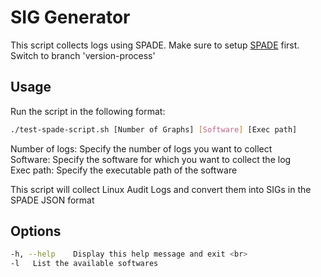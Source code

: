 # SIG Generator

This script collects logs using SPADE. Make sure to setup [SPADE](https://github.com/zeerakb1/SPADE.git) first. Switch to branch 'version-process'

## Usage

Run the script in the following format:

```bash
./test-spade-script.sh [Number of Graphs] [Software] [Exec path]
```

Number of logs:  Specify the number of logs you want to collect <br>
Software: Specify the software for which you want to collect the log <br>
Exec path:  Specify the executable path of the software <br>

This script will collect Linux Audit Logs and convert them into SIGs in the SPADE JSON format <br>

## Options
```bash
-h, --help    Display this help message and exit <br>
-l   List the available softwares
```


